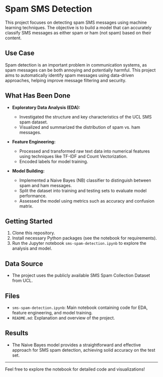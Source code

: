 # Spam SMS Detection

This project focuses on detecting spam SMS messages using machine learning techniques. The objective is to build a model that can accurately classify SMS messages as either spam or ham (not spam) based on their content.

## Use Case

Spam detection is an important problem in communication systems, as spam messages can be both annoying and potentially harmful. This project aims to automatically identify spam messages using data-driven approaches, helping improve message filtering and security.

## What Has Been Done

- **Exploratory Data Analysis (EDA):**
  - Investigated the structure and key characteristics of the UCL SMS spam dataset.
  - Visualized and summarized the distribution of spam vs. ham messages.

- **Feature Engineering:**
  - Processed and transformed raw text data into numerical features using techniques like TF-IDF and Count Vectorization.
  - Encoded labels for model training.

- **Model Building:**
  - Implemented a Naive Bayes (NB) classifier to distinguish between spam and ham messages.
  - Split the dataset into training and testing sets to evaluate model performance.
  - Assessed the model using metrics such as accuracy and confusion matrix.

## Getting Started

1. Clone this repository.
2. Install necessary Python packages (see the notebook for requirements).
3. Run the Jupyter notebook `sms-spam-detection.ipynb` to explore the analysis and model.

## Data Source

- The project uses the publicly available SMS Spam Collection Dataset from UCL.

## Files

- `sms-spam-detection.ipynb`: Main notebook containing code for EDA, feature engineering, and model training.
- `README.md`: Explanation and overview of the project.

## Results

- The Naive Bayes model provides a straightforward and effective approach for SMS spam detection, achieving solid accuracy on the test set.

---

Feel free to explore the notebook for detailed code and visualizations!
